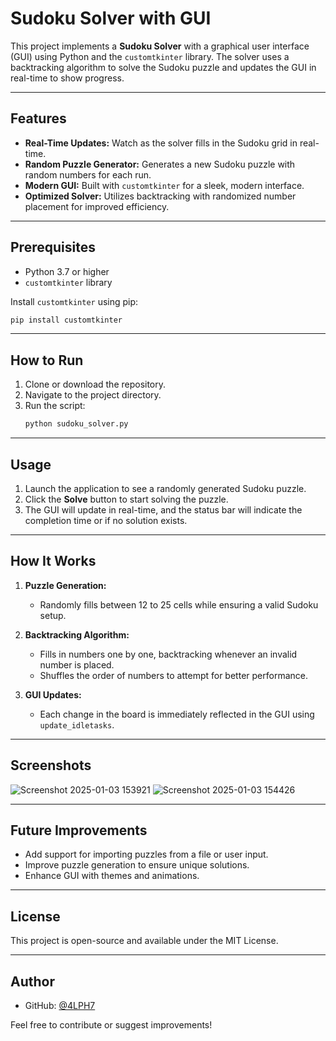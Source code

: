 # Sudoku Solver with GUI

This project implements a **Sudoku Solver** with a graphical user interface (GUI) using Python and the `customtkinter` library. The solver uses a backtracking algorithm to solve the Sudoku puzzle and updates the GUI in real-time to show progress.

---

## Features

- **Real-Time Updates:** Watch as the solver fills in the Sudoku grid in real-time.
- **Random Puzzle Generator:** Generates a new Sudoku puzzle with random numbers for each run.
- **Modern GUI:** Built with `customtkinter` for a sleek, modern interface.
- **Optimized Solver:** Utilizes backtracking with randomized number placement for improved efficiency.

---

## Prerequisites

- Python 3.7 or higher
- `customtkinter` library

Install `customtkinter` using pip:
```bash
pip install customtkinter
```

---

## How to Run

1. Clone or download the repository.
2. Navigate to the project directory.
3. Run the script:
   ```bash
   python sudoku_solver.py
   ```

---

## Usage

1. Launch the application to see a randomly generated Sudoku puzzle.
2. Click the **Solve** button to start solving the puzzle.
3. The GUI will update in real-time, and the status bar will indicate the completion time or if no solution exists.

---

## How It Works

1. **Puzzle Generation:**
   - Randomly fills between 12 to 25 cells while ensuring a valid Sudoku setup.

2. **Backtracking Algorithm:**
   - Fills in numbers one by one, backtracking whenever an invalid number is placed.
   - Shuffles the order of numbers to attempt for better performance.

3. **GUI Updates:**
   - Each change in the board is immediately reflected in the GUI using `update_idletasks`.

---

## Screenshots

![Screenshot 2025-01-03 153921](https://github.com/user-attachments/assets/6c116516-95d2-402f-98c3-b8ff6ac7ecd0)
![Screenshot 2025-01-03 154426](https://github.com/user-attachments/assets/d998c01e-90d2-41b0-8993-0ae125d2a07e)

---

## Future Improvements

- Add support for importing puzzles from a file or user input.
- Improve puzzle generation to ensure unique solutions.
- Enhance GUI with themes and animations.

---

## License

This project is open-source and available under the MIT License.

---

## Author

- GitHub: [@4LPH7](https://github.com/4LPH7)

Feel free to contribute or suggest improvements!

